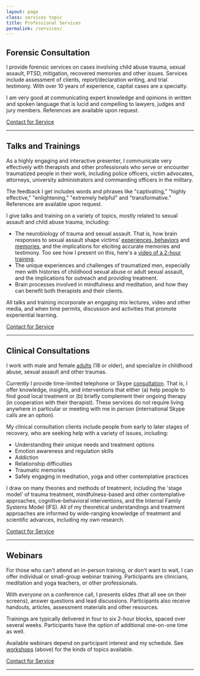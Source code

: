 ```yaml
---
layout: page
class: services topic
title: Professional Services
permalink: /services/
---
```



## Forensic Consultation
I provide forensic services on cases involving child abuse trauma, sexual assault, PTSD, mitigation, recovered memories and other issues. Services include assessment of clients, report/declaration writing, and trial testimony. With over 10 years of experience, capital cases are a specialty.

I am very good at communicating expert knowledge and opinions in written and spoken language that is lucid and compelling to lawyers, judges and jury members. References are available upon request.

<p class="service"><a href="mailto:drhopper@jimhopper.com?subject=Forensic Services">Contact for Service</a></p>

<hr>

## Talks and Trainings
As a highly engaging and interactive presenter, I communicate very effectively with therapists and other professionals who serve or encounter traumatized people in their work, including police officers, victim advocates, attorneys, university administrators and commanding officers in the military.

The feedback I get includes words and phrases like "captivating," "highly effective," "enlightening," "extremely helpful" and "transformative." References are available upon request.

I give talks and training on a variety of topics, mostly related to sexual assault and child abuse trauma, including:

<ul>
  <li>The neurobiology of trauma and sexual assault. That is, how brain responses to sexual assault shape victims' <a href="http://www.washingtonpost.com/news/grade-point/wp/2015/06/23/why-many-rape-victims-dont-fight-or-yell/">experiences, behaviors</a> and <a href="http://time.com/3625414/rape-trauma-brain-memory/">memories</a>, and the implications for eliciting accurate memories and testimony. Too see how I present on this, here's a <a href="https://www.youtube.com/watch?v=dwTQ_U3p5Wc">video of a 2-hour training</a>.</li>
  <li>The unique experiences and challenges of traumatized men, especially men with histories of childhood sexual abuse or adult sexual assault, and the implications for outreach and providing treatment.</li>
  <li>Brain processes involved in mindfulness and meditation, and how they can benefit both therapists and their clients.</li>
</ul>
All talks and training incorporate an engaging mix lectures, video and other media, and when time permits, discussion and activities that promote experiential learning.

<p class="service"><a href="mailto:drhopper@jimhopper.com?subject=Training Services">Contact for Service</a></p>

<hr>


## Clinical Consultations
I work with male and female <u>adults</u> (18 or older), and specialize in childhood abuse, sexual assault and other traumas.

Currently I provide time-limited telephone or Skype <u>consultation</u>. That is, I offer knowledge, insights, and interventions that either (a) help people to find good local treatment or (b) briefly complement their ongoing therapy (in cooperation with their therapist). These services do not require living anywhere in particular or meeting with me in person (international Skype calls are an option).

My clinical consultation clients include people from early to later stages of recovery, who are seeking help with a variety of issues, including:

<ul>
  <li>Understanding their unique needs and treatment options</li>
  <li>Emotion awareness and regulation skills</li>
  <li>Addiction</li>
  <li>Relationship difficulties</li>
  <li>Traumatic memories</li>
  <li>Safely engaging in meditation, yoga and other contemplative practices</li>
</ul>
I draw on many theories and methods of treatment, including the 'stage model' of trauma treatment, mindfulness-based and other contemplative approaches, cognitive-behavioral interventions, and the Internal Family Systems Model (IFS). All of my theoretical understandings and treatment approaches are informed by wide-ranging knowledge of treatment and scientific advances, including my own research.

<p class="service"><a href="mailto:drhopper@jimhopper.com?subject=Consulting Services">Contact for Service</a></p>

<hr>

## Webinars
For those who can't attend an in-person training, or don't want to wait, I can offer individual or small-group webinar training. Participants are clinicians, meditation and yoga teachers, or other professionals.

With everyone on a conference call, I presents slides (that all see on their screens), answer questions and lead discussions. Participants also receive handouts, articles, assessment materials and other resources.

Trainings are typically delivered in four to six 2-hour blocks, spaced over several weeks. Participants have the option of additional one-on-one time as well.

Available webinars depend on participant interest and my schedule. See <a href="http://jimhopper.com/services/#workshops">workshops</a> (above) for the kinds of topics available.

<p class="service"><a href="mailto:drhopper@jimhopper.com?subject=Webinar Services">Contact for Service</a></p>

<hr>
